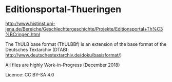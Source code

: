 # Editionsportal-Thueringen
http://www.histinst.uni-jena.de/Bereiche/Geschlechtergeschichte/Projekte/Editionsportal+Th%C3%BCringen.html

The ThULB base format (ThULBBf) is an extension of the base format of the Deutsches Textarchiv (DTABf: http://www.deutschestextarchiv.de/doku/basisformat/)

All files are highly Work-in-Progress (December 2018)

Licence: CC BY-SA 4.0
